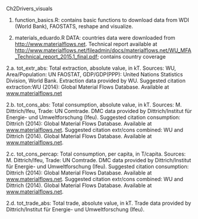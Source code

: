 Ch2Drivers_visuals

1. function_basics.R: contains basic functions to download data from WDI (World Bank), FAOSTATS, reshape and visualize. 

2. materials_eduardo.R
DATA: countries data were downloaded from http://www.materialflows.net. Technical report available at http://www.materialflows.net/fileadmin/docs/materialflows.net/WU_MFA_Technical_report_2015.1_final.pdf; contains country coverage

2.a. tot_extr_abs: Total extraction, absolute value, in kT. Sources: WU, Area/Population: UN FAOSTAT, GDP/GDP(PPP): United Nations Statistics Division, World Bank. Extraction data provided by WU. Suggested citation extraction:WU (2014): Global Material Flows Database. Available at www.materialflows.net

2.b. tot_cons_abs: Total consumption, absolute value, in kT. Sources: M. Dittrich/Ifeu, Trade: UN Comtrade. DMC data provided by Dittrich/Institut für Energie- und Umweltforschung (Ifeu). Suggested citation consumption: Dittrich (2014): Global Material Flows Database. Available at www.materialflows.net. Suggested citation extr/cons combined: WU and Dittrich (2014). Global Material Flows Database. Available at www.materialflows.net.

2.c. tot_cons_percap: Total consumption, per capita, in T/capita. Sources: M. Dittrich/Ifeu, Trade: UN Comtrade. DMC data provided by Dittrich/Institut für Energie- und Umweltforschung (Ifeu). Suggested citation consumption: Dittrich (2014): Global Material Flows Database. Available at www.materialflows.net. Suggested citation extr/cons combined: WU and Dittrich (2014). Global Material Flows Database. Available at www.materialflows.net.


2.d. tot_trade_abs: Total trade, absolute value, in kT. Trade data provided by Dittrich/Institut für Energie- und Umweltforschung (Ifeu).



